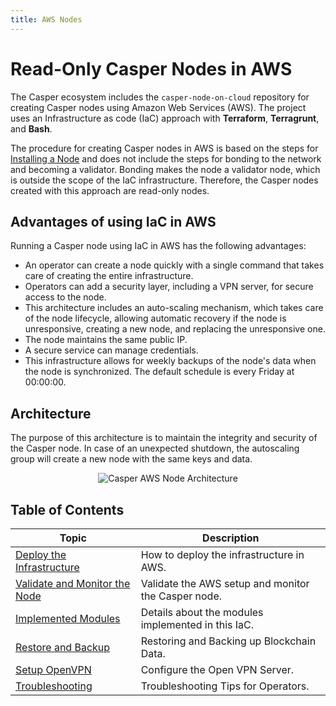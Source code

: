 ```yaml
---
title: AWS Nodes
---
```


# Read-Only Casper Nodes in AWS

The Casper ecosystem includes the `casper-node-on-cloud` repository for creating Casper nodes using Amazon Web Services (AWS). The project uses an Infrastructure as code (IaC) approach with **Terraform**, **Terragrunt**, and **Bash**. <!-- TODO add the link to the repository when it goes public. -->

The procedure for creating Casper nodes in AWS is based on the steps for [Installing a Node](../setup/install-node.md) and does not include the steps for bonding to the network and becoming a validator. Bonding makes the node a validator node, which is outside the scope of the IaC infrastructure. Therefore, the Casper nodes created with this approach are read-only nodes.

## Advantages of using IaC in AWS

Running a Casper node using IaC in AWS has the following advantages:

* An operator can create a node quickly with a single command that takes care of creating the entire infrastructure.
* Operators can add a security layer, including a VPN server, for secure access to the node.
* This architecture includes an auto-scaling mechanism, which takes care of the node lifecycle, allowing automatic recovery if the node is unresponsive, creating a new node, and replacing the unresponsive one.
* The node maintains the same public IP.
* A secure service can manage credentials.
* This infrastructure allows for weekly backups of the node's data when the node is synchronized. The default schedule is every Friday at 00:00:00.

## Architecture

The purpose of this architecture is to maintain the integrity and security of the Casper node. In case of an unexpected shutdown, the autoscaling group will create a new node with the same keys and data.

<p align="center">
<img src={"/image/operators/aws-casper.png"} alt="Casper AWS Node Architecture"/>
</p>

## Table of Contents

| Topic                                                     | Description                                         |
| --------------------------------------------------------- | --------------------------------------------------- |
| [Deploy the Infrastructure](./1-deploying.md)             | How to deploy the infrastructure in AWS.            |
| [Validate and Monitor the Node](./2-connecting.md)        | Validate the AWS setup and monitor the Casper node. |
| [Implemented Modules](./3-modules.md)                     | Details about the modules implemented in this IaC.  |
| [Restore and Backup](./4-backup.md)                       | Restoring and Backing up Blockchain Data.           |
| [Setup OpenVPN](./5-open-vpn.md)                          | Configure the Open VPN Server.                      |
| [Troubleshooting](./6-troubleshooting.md)                 | Troubleshooting Tips for Operators.                 |

